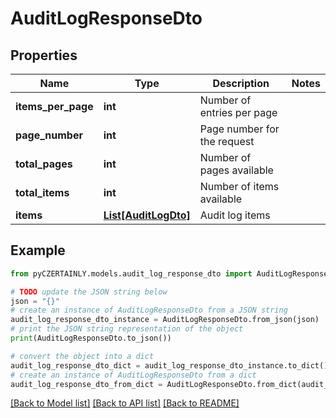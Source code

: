 # AuditLogResponseDto


## Properties

Name | Type | Description | Notes
------------ | ------------- | ------------- | -------------
**items_per_page** | **int** | Number of entries per page | 
**page_number** | **int** | Page number for the request | 
**total_pages** | **int** | Number of pages available | 
**total_items** | **int** | Number of items available | 
**items** | [**List[AuditLogDto]**](AuditLogDto.md) | Audit log items | 

## Example

```python
from pyCZERTAINLY.models.audit_log_response_dto import AuditLogResponseDto

# TODO update the JSON string below
json = "{}"
# create an instance of AuditLogResponseDto from a JSON string
audit_log_response_dto_instance = AuditLogResponseDto.from_json(json)
# print the JSON string representation of the object
print(AuditLogResponseDto.to_json())

# convert the object into a dict
audit_log_response_dto_dict = audit_log_response_dto_instance.to_dict()
# create an instance of AuditLogResponseDto from a dict
audit_log_response_dto_from_dict = AuditLogResponseDto.from_dict(audit_log_response_dto_dict)
```
[[Back to Model list]](../README.md#documentation-for-models) [[Back to API list]](../README.md#documentation-for-api-endpoints) [[Back to README]](../README.md)


